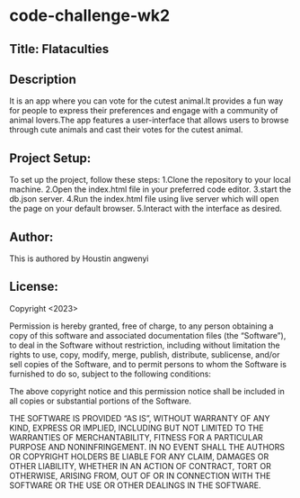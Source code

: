 # code-challenge-wk2
## Title: Flataculties
## Description
It is an app where you can vote for the cutest animal.It provides a fun way for people to express their preferences and engage with a community of animal lovers.The app features a user-interface that allows users to browse through cute animals and cast their votes for the cutest animal.
## Project Setup:
To set up the project, follow these steps:
1.Clone the repository to your local machine.
2.Open the index.html file in your preferred code editor.
3.start the db.json server.
4.Run the index.html file using live server which will open the page on your default browser.
5.Interact with the interface as desired.
## Author:
This is authored by Houstin angwenyi
## License:
Copyright <2023> <Houstin Angwenyi>

Permission is hereby granted, free of charge, to any person obtaining a copy of this software and associated documentation files (the “Software”), to deal in the Software without restriction, including without limitation the rights to use, copy, modify, merge, publish, distribute, sublicense, and/or sell copies of the Software, and to permit persons to whom the Software is furnished to do so, subject to the following conditions:

The above copyright notice and this permission notice shall be included in all copies or substantial portions of the Software.

THE SOFTWARE IS PROVIDED “AS IS”, WITHOUT WARRANTY OF ANY KIND, EXPRESS OR IMPLIED, INCLUDING BUT NOT LIMITED TO THE WARRANTIES OF MERCHANTABILITY, FITNESS FOR A PARTICULAR PURPOSE AND NONINFRINGEMENT. IN NO EVENT SHALL THE AUTHORS OR COPYRIGHT HOLDERS BE LIABLE FOR ANY CLAIM, DAMAGES OR OTHER LIABILITY, WHETHER IN AN ACTION OF CONTRACT, TORT OR OTHERWISE, ARISING FROM, OUT OF OR IN CONNECTION WITH THE SOFTWARE OR THE USE OR OTHER DEALINGS IN THE SOFTWARE.